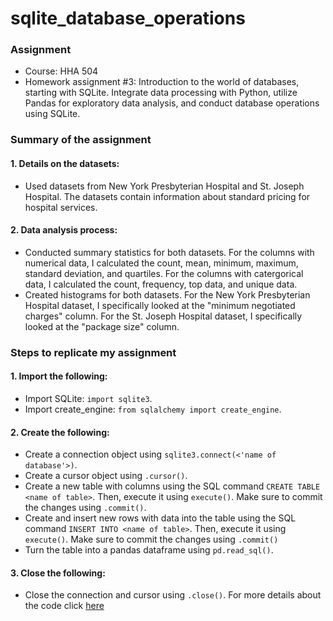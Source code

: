 # sqlite_database_operations

### Assignment
- Course: HHA 504
- Homework assignment #3: Introduction to the world of databases, starting with SQLite. Integrate data processing with Python, utilize Pandas for exploratory data analysis, and conduct database operations using SQLite.

### Summary of the assignment
#### 1. Details on the datasets:
- Used datasets from New York Presbyterian Hospital and St. Joseph Hospital. The datasets contain information about standard pricing for hospital services.
#### 2. Data analysis process:
- Conducted summary statistics for both datasets. For the columns with numerical data, I calculated the count, mean, minimum, maximum, standard deviation, and quartiles. For the columns with catergorical data, I calculated the count, frequency, top data, and unique data.
- Created histograms for both datasets. For the New York Presbyterian Hospital dataset, I specifically looked at the "minimum negotiated charges" column. For the St. Joseph Hospital dataset, I specifically looked at the "package size" column.

### Steps to replicate my assignment
#### 1. Import the following:
- Import SQLite: `import sqlite3`.
- Import create_engine: `from sqlalchemy import create_engine`.
#### 2. Create the following: 
- Create a connection object using `sqlite3.connect(<'name of database'>)`.
- Create a cursor object using `.cursor()`.
- Create a new table with columns using the SQL command `CREATE TABLE <name of table>`. Then, execute it using `execute()`. Make sure to commit the changes using `.commit()`.
- Create and insert new rows with data into the table using the SQL command `INSERT INTO <name of table>`. Then, execute it using `execute()`. Make sure to commit the changes using `.commit()`
- Turn the table into a pandas dataframe using `pd.read_sql()`.
#### 3. Close the following: 
- Close the connection and cursor using `.close()`.
For more details about the code click [here](https://github.com/Beczheng/sqlite_database_operations/blob/main/HHA_504_HW_3.ipynb)
